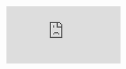 <embed src="https://github.com/Simonaivanova97/Object-Oriented-Programming-/blob/main/Classes/Date/03_Composition.pdf"> 
</embed>
